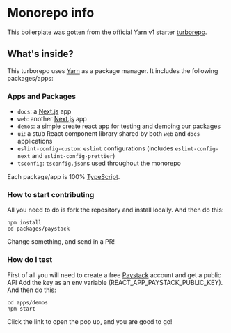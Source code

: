 # Monorepo info

This boilerplate was gotten from the official Yarn v1 starter [turborepo](https://turborepo.org/).

## What's inside?

This turborepo uses [Yarn](https://classic.yarnpkg.com/) as a package manager. It includes the following packages/apps:

### Apps and Packages

- `docs`: a [Next.js](https://nextjs.org) app
- `web`: another [Next.js](https://nextjs.org) app
- `demos`: a simple create react app for testing and demoing our packages
- `ui`: a stub React component library shared by both `web` and `docs` applications
- `eslint-config-custom`: `eslint` configurations (includes `eslint-config-next` and `eslint-config-prettier`)
- `tsconfig`: `tsconfig.json`s used throughout the monorepo

Each package/app is 100% [TypeScript](https://www.typescriptlang.org/).

### How to start contributing

All you need to do is fork the repository and install locally. And then do this:

```
npm install
cd packages/paystack
```

Change something, and send in a PR!

### How do I test

First of all you will need to create a free [Paystack](https://paystack.com) account and get a public API
Add the key as an env variable (REACT_APP_PAYSTACK_PUBLIC_KEY). And then do this:

```
cd apps/demos
npm start
```

Click the link to open the pop up, and you are good to go!
